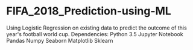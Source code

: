 # FIFA_2018_Prediction-using-ML
Using Logistic Regression on existing data to predict the outcome of this year's football world cup.
Dependencies:
Python 3.5
Jupyter Notebook
Pandas
Numpy
Seaborn
Matplotlib
Sklearn
